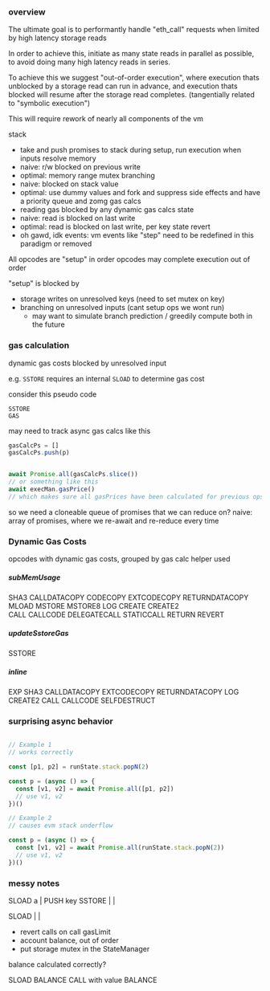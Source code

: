 ### overview

The ultimate goal is to performantly handle "eth_call" requests when limited by high latency storage reads

In order to achieve this, initiate as many state reads in parallel as possible, to avoid doing many high latency reads in series.

To achieve this we suggest "out-of-order execution", where execution thats unblocked by a storage read can run in advance, and execution thats blocked will resume after the storage read completes. (tangentially related to "symbolic execution")

This will require rework of nearly all components of the vm 

stack
  - take and push promises to stack during setup, run execution when inputs resolve
memory
  - naive: r/w blocked on previous write
  - optimal: memory range mutex
branching
  - naive: blocked on stack value
  - optimal: use dummy values and fork and suppress side effects and have a priority queue and zomg
gas calcs
  - reading gas blocked by any dynamic gas calcs
state
  - naive: read is blocked on last write
  - optimal: read is blocked on last write, per key
state revert
  - oh gawd, idk
events:
  vm events like "step" need to be redefined in this paradigm or removed

All opcodes are "setup" in order
opcodes may complete execution out of order

"setup" is blocked by
  - storage writes on unresolved keys (need to set mutex on key)
  - branching on unresolved inputs (cant setup ops we wont run)
    - may want to simulate branch prediction / greedily compute both in the future




### gas calculation

dynamic gas costs blocked by unresolved input

e.g. `SSTORE` requires an internal `SLOAD` to determine gas cost

consider this pseudo code
```
SSTORE
GAS
```

may need to track async gas calcs like this 
```js
gasCalcPs = []
gasCalcPs.push(p)


await Promise.all(gasCalcPs.slice())
// or something like this
await execMan.gasPrice()
// which makes sure all gasPrices have been calculated for previous ops
```

so we need a cloneable queue of promises that we can reduce on?
  naive: array of promises, where we re-await and re-reduce every time

### Dynamic Gas Costs

opcodes with dynamic gas costs, grouped by gas calc helper used

##### subMemUsage
  SHA3
  CALLDATACOPY
  CODECOPY
  EXTCODECOPY
  RETURNDATACOPY
  MLOAD
  MSTORE
  MSTORE8
  LOG
  CREATE
  CREATE2   
  CALL
  CALLCODE
  DELEGATECALL
  STATICCALL
  RETURN
  REVERT

##### updateSstoreGas
  SSTORE

##### inline
  EXP
  SHA3
  CALLDATACOPY
  EXTCODECOPY
  RETURNDATACOPY
  LOG
  CREATE2
  CALL
  CALLCODE
  SELFDESTRUCT

### surprising async behavior

```js

// Example 1
// works correctly

const [p1, p2] = runState.stack.popN(2)

const p = (async () => {
  const [v1, v2] = await Promise.all([p1, p2])
  // use v1, v2
})()

// Example 2
// causes evm stack underflow 

const p = (async () => {
  const [v1, v2] = await Promise.all(runState.stack.popN(2))
  // use v1, v2
})()
```

### messy notes

SLOAD a
|
PUSH key
SSTORE <key>
|
|

SLOAD <key>
|
|

- revert calls on call gasLimit
- account balance, out of order
- put storage mutex in the StateManager



balance calculated correctly?

SLOAD
BALANCE
CALL with value
BALANCE


